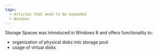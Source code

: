 ```yaml
---
tags:
  - Articles that need to be expanded
  - Windows
---
```

Storage Spaces was introduced in Windows 8 and offers functionality to:

* organization of physical disks into storage pool
* usage of virtual disks
